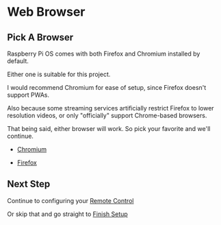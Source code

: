 # Web Browser

## Pick A Browser

Raspberry Pi OS comes with both Firefox and Chromium installed by default.

Either one is suitable for this project.

I would recommend Chromium for ease of setup, since Firefox doesn't support PWAs.

Also because some streaming services artificially restrict Firefox to lower resolution videos, or only "officially" support Chrome-based browsers.

That being said, either browser will work. So pick your favorite and we'll continue.

- [Chromium](Chromium.md)

- [Firefox](Firefox.md)

## Next Step

Continue to configuring your [Remote Control](../remotes/README.md)

Or skip that and go straight to [Finish Setup](../Restart.md)